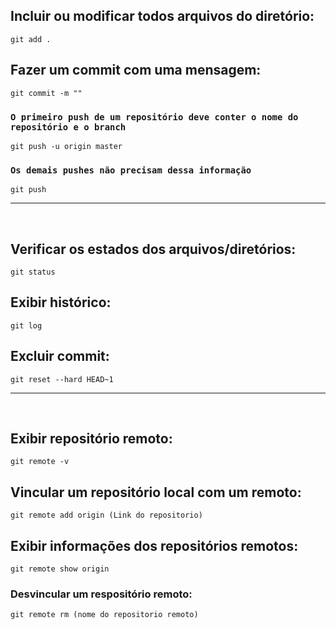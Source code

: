 ## Incluir ou modificar todos arquivos do diretório:
```
git add .
```

## Fazer um commit com uma mensagem: 
```
git commit -m ""
```
### `O primeiro push de um repositório deve conter o nome do repositório e o branch`
```
git push -u origin master
```
### `Os demais pushes não precisam dessa informação`
```
git push
```

<hr/>
<br/>

## Verificar os estados dos arquivos/diretórios:
```
git status
```
## Exibir histórico:
```
git log
```
## Excluir commit: 
```
git reset --hard HEAD~1
```

<hr/>
<br/>

## Exibir repositório remoto:
```
git remote -v
```
## Vincular um repositório local com um remoto:
```
git remote add origin (Link do repositorio)
```
## Exibir informações dos repositórios remotos:
```
git remote show origin
```
### Desvincular um respositório remoto:
```
git remote rm (nome do repositorio remoto)
```